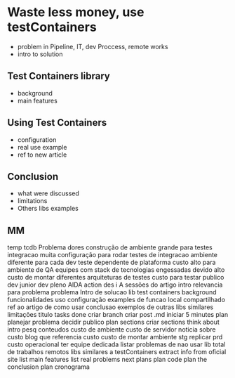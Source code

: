 # Waste less money, use testContainers

- problem in Pipeline, IT, dev Proccess, remote works
- intro to solution

## Test Containers library
- background
- main features

## Using Test Containers
- configuration
- real use example
- ref to new article 

## Conclusion
- what were discussed
- limitations 
- Others libs examples


## MM
temp tcdb
    Problema
        dores
            construção de ambiente grande para testes integracao
            muita configuração para rodar testes de integracao
            ambiente diferente para cada dev
            teste dependente de plataforma
            custo alto para ambiente de QA
            equipes com stack de tecnologias engessadas
                devido alto custo de montar diferentes arquiteturas de testes
        custo para testar
    publico
        dev junior 
        dev pleno
    AIDA
        action
        des
        i
        A
    sessões do artigo
        intro
            relevancia para problema
            problema
            Intro de solucao
        lib test containers
            background 
            funcionalidades
        uso 
            configuração
            examples de funcao 
                local
                compartilhado
            ref ao artigo de como usar
        conclusao
            exemplos de outras libs similares
            limitações
    titulo
    tasks
        done
            criar branch
            criar post .md
            iniciar 5 minutes
            plan
                planejar problema
                decidir publico
                plan sections
            criar sections
        think about intro
        pesq conteudos
            custo de ambiente 
                custo de servidor 
                noticia sobre custo
                blog que referencia custo
            custo de montar ambiente stg
                replicar prd
            custo operacional
                ter equipe dedicada
            listar problemas de nao usar lib
            total de trabalhos remotos 
            libs similares a testContainers
        extract info from oficial site 
        list main features
        list real problems
        next plans
            plan code
            plan the conclusion
            plan cronograma

